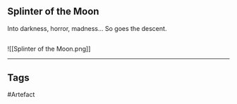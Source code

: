 ## Splinter of the Moon
Into darkness, horror, madness...
So goes the descent.
## 
![[Splinter of the Moon.png]]

---
## Tags
#Artefact